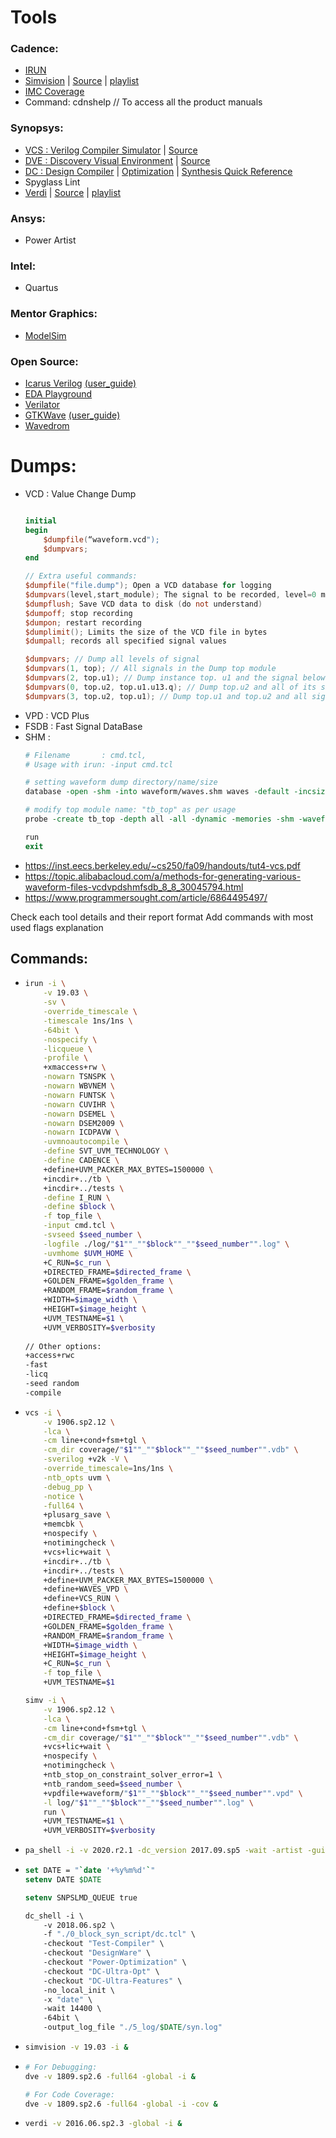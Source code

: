 # Tools

### Cadence:
- [IRUN](https://picture.iczhiku.com/resource/eetop/ShIgepQHdUhOexxx.pdf)
- [Simvision](https://github.com/gs1293/pdfs/blob/main/tools/simvision.pdf) | [Source](https://citeseerx.ist.psu.edu/viewdoc/download?doi=10.1.1.433.382&rep=rep1&type=pdf) | [playlist](https://www.youtube.com/playlist?list=PLYdInKVfi0KYzCjnkgRgDXFJcKyQRz6eM)
- [IMC Coverage](https://manualzz.com/doc/33007293/incisive-coverage-user-guide)
- Command: cdnshelp // To access all the product manuals

### Synopsys:
- [VCS : Verilog Compiler Simulator](https://github.com/gs1293/pdfs/blob/main/tools/vcs.pdf) | [Source](https://inst.eecs.berkeley.edu/~eecs151/sp18/files/vcsmx_ug.pdf)
- [DVE : Discovery Visual Environment](https://github.com/gs1293/pdfs/blob/main/tools/dve.pdf) | [Source](https://inst.eecs.berkeley.edu/~eecs151/sp18/files/dve_ug.pdf)
- [DC : Design Compiler](https://github.com/gs1293/pdfs/blob/main/tools/design_compiler.pdf) | [Optimization](https://github.com/gs1293/pdfs/blob/main/tools/dc_optimization.pdf) | [Synthesis Quick Reference](https://github.com/gs1293/pdfs/blob/main/tools/synthesis.pdf)
- Spyglass Lint
- [Verdi](https://github.com/gs1293/pdfs/blob/main/tools/verdi.pdf) | [Source](https://pdfslide.net/documents/verdi-3-user-guide-and-tutorial.html) | [playlist](https://www.youtube.com/playlist?list=PLEgCreVKPx5ANYtZgq6S4nZp6lZbNpNEQ)

### Ansys:
- Power Artist

### Intel:
- Quartus

### Mentor Graphics:
- [ModelSim](https://www.microsemi.com/document-portal/doc_download/136662-modelsim-me-10-5c-user-u-s-manual-for-libero-soc-v11-8)

### Open Source:
- [Icarus Verilog](http://iverilog.icarus.com/) [(user_guide)](https://iverilog.fandom.com/wiki/User_Guide)
- [EDA Playground](https://www.edaplayground.com/)
- [Verilator](https://www.veripool.org/verilator/)
- [GTKWave](http://gtkwave.sourceforge.net/) [(user_guide)](http://inf-server.inf.uth.gr/~konstadel/resources/Icarus_Verilog_GTKWave_guide.pdf)
- [Wavedrom](https://wavedrom.com/)

# Dumps:
- VCD : Value Change Dump
  ```verilog
  
  initial
  begin
      $dumpfile(“waveform.vcd");
      $dumpvars;
  end
  
  // Extra useful commands:
  $dumpfile("file.dump"); Open a VCD database for logging
  $dumpvars(level,start_module); The signal to be recorded, level=0 means record all
  $dumpflush; Save VCD data to disk (do not understand)
  $dumpoff; stop recording
  $dumpon; restart recording
  $dumplimit(); Limits the size of the VCD file in bytes
  $dumpall; records all specified signal values
  
  $dumpvars; // Dump all levels of signal
  $dumpvars(1, top); // All signals in the Dump top module
  $dumpvars(2, top.u1); // Dump instance top. u1 and the signal below it
  $dumpvars(0, top.u2, top.u1.u13.q); // Dump top.u2 and all of its signals below, and the signal top.u1.u13.q.
  $dumpvars(3, top.u2, top.u1); // Dump top.u1 and top.u2 and all signals in the next two layers.
  
  ```
- VPD : VCD Plus
- FSDB : Fast Signal DataBase
- SHM :
  ```tcl
  # Filename       : cmd.tcl, 
  # Usage with irun: -input cmd.tcl
  
  # setting waveform dump directory/name/size
  database -open -shm -into waveform/waves.shm waves -default -incsize 500M
  
  # modify top module name: "tb_top" as per usage
  probe -create tb_top -depth all -all -dynamic -memories -shm -waveform
  
  run
  exit
  ```
- https://inst.eecs.berkeley.edu/~cs250/fa09/handouts/tut4-vcs.pdf
- https://topic.alibabacloud.com/a/methods-for-generating-various-waveform-files-vcdvpdshmfsdb_8_8_30045794.html
- https://www.programmersought.com/article/6864495497/


Check each tool details and their report format
Add commands with most used flags explanation

## Commands:
- ```bash
  irun -i \
      -v 19.03 \
      -sv \
      -override_timescale \
      -timescale 1ns/1ns \
      -64bit \
      -nospecify \
      -licqueue \
      -profile \
      +xmaccess+rw \
      -nowarn TSNSPK \
      -nowarn WBVNEM \
      -nowarn FUNTSK \
      -nowarn CUVIHR \
      -nowarn DSEMEL \
      -nowarn DSEM2009 \
      -nowarn ICDPAVW \
      -uvmnoautocompile \
      -define SVT_UVM_TECHNOLOGY \
      -define CADENCE \
      +define+UVM_PACKER_MAX_BYTES=1500000 \
      +incdir+../tb \
      +incdir+../tests \
      -define I_RUN \
      -define $block \
      -f top_file \
      -input cmd.tcl \
      -svseed $seed_number \
      -logfile ./log/"$1""_""$block""_""$seed_number"".log" \
      -uvmhome $UVM_HOME \
      +C_RUN=$c_run \
      +DIRECTED_FRAME=$directed_frame \
      +GOLDEN_FRAME=$golden_frame \
      +RANDOM_FRAME=$random_frame \
      +WIDTH=$image_width \
      +HEIGHT=$image_height \
      +UVM_TESTNAME=$1 \
      +UVM_VERBOSITY=$verbosity  
 
  // Other options:
  +access+rwc
  -fast
  -licq
  -seed random
  -compile
  ```
- ```bash
  vcs -i \
      -v 1906.sp2.12 \
      -lca \
      -cm line+cond+fsm+tgl \
      -cm_dir coverage/"$1""_""$block""_""$seed_number"".vdb" \
      -sverilog +v2k -V \
      -override_timescale=1ns/1ns \
      -ntb_opts uvm \
      -debug_pp \
      -notice \
      -full64 \
      +plusarg_save \
      +memcbk \
      +nospecify \
      +notimingcheck \
      +vcs+lic+wait \
      +incdir+../tb \
      +incdir+../tests \
      +define+UVM_PACKER_MAX_BYTES=1500000 \
      +define+WAVES_VPD \
      +define+VCS_RUN \
      +define+$block \
      +DIRECTED_FRAME=$directed_frame \
      +GOLDEN_FRAME=$golden_frame \
      +RANDOM_FRAME=$random_frame \
      +WIDTH=$image_width \
      +HEIGHT=$image_height \
      +C_RUN=$c_run \
      -f top_file \
      +UVM_TESTNAME=$1
  
  simv -i \
      -v 1906.sp2.12 \
      -lca \
      -cm line+cond+fsm+tgl \
      -cm_dir coverage/"$1""_""$block""_""$seed_number"".vdb" \      
      +vcs+lic+wait \
      +nospecify \
      +notimingcheck \
      +ntb_stop_on_constraint_solver_error=1 \
      +ntb_random_seed=$seed_number \
      +vpdfile+waveform/"$1""_""$block""_""$seed_number"".vpd" \
      -l log/"$1""_""$block""_""$seed_number"".log" \
      run \
      +UVM_TESTNAME=$1 \
      +UVM_VERBOSITY=$verbosity      
  ```
- ```bash
  pa_shell -i -v 2020.r2.1 -dc_version 2017.09.sp5 -wait -artist -gui &
  ```
- ```csh
  set DATE = "`date '+%y%m%d'`"
  setenv DATE $DATE
  
  setenv SNPSLMD_QUEUE true
  
  dc_shell -i \
      -v 2018.06.sp2 \
      -f "./0_block_syn_script/dc.tcl" \
      -checkout "Test-Compiler" \
      -checkout "DesignWare" \
      -checkout "Power-Optimization" \
      -checkout "DC-Ultra-Opt" \
      -checkout "DC-Ultra-Features" \
      -no_local_init \
      -x "date" \
      -wait 14400 \
      -64bit \
      -output_log_file "./5_log/$DATE/syn.log"
  ```
- ```bash
  simvision -v 19.03 -i &
  ```  
- ```bash
  # For Debugging:
  dve -v 1809.sp2.6 -full64 -global -i &
  
  # For Code Coverage:
  dve -v 1809.sp2.6 -full64 -global -i -cov &
  ``` 
- ```bash
  verdi -v 2016.06.sp2.3 -global -i &
  ```   

